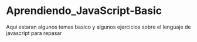 # Aprendiendo_JavaScript-Basic
Aqui estaran algunos temas basico y algunos ejercicios sobre el lenguaje de javascript para repasar
